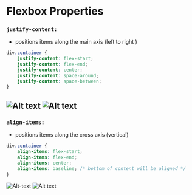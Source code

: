 # Flexbox Properties 

### `justify-content:`

- positions items along the main axis (left to right )

```css
div.container {
    justify-content: flex-start;
    justify-content: flex-end;
    justify-content: center;
    justify-content: space-around;
    justify-content: space-between;
}
```

![Alt text](<images/Screenshot 2024-01-02 at 5.18.41 PM.png>)
![Alt text](images/image.png)
---

### `align-items:`

- positions items along the cross axis (vertical)

```css
div.container {
    align-items: flex-start;
    align-items: flex-end;
    align-items: center;
    align-items: baseline; /* bottom of content will be aligned */
}
```
![Alt-text](images/image-1.png)
![Alt text](images/image-2.png)